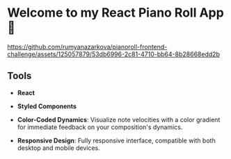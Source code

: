 # Welcome to my React Piano Roll App :musical_keyboard:



https://github.com/rumyanazarkova/pianoroll-frontend-challenge/assets/125057879/53db6996-2c81-4710-bb64-8b28668edd2b



## Tools 
 - **React**
 - **Styled Components**

- **Color-Coded Dynamics**: Visualize note velocities with a color gradient for immediate feedback on your composition's dynamics.
- **Responsive Design**: Fully responsive interface, compatible with both desktop and mobile devices.


